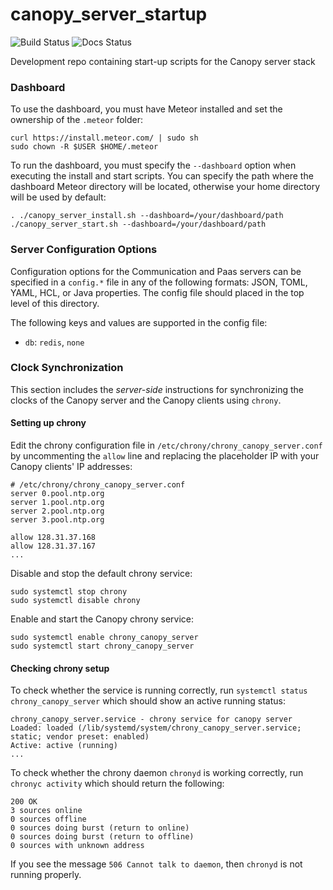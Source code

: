 # canopy_server_startup
![Build Status](https://travis-ci.org/canopy-ros/canopy_server_startup.svg?branch=master) ![Docs Status](http://readthedocs.org/projects/canopy-docs/badge/?version=latest)

Development repo containing start-up scripts for the Canopy server stack

### Dashboard
To use the dashboard, you must have Meteor installed and set the ownership of the `.meteor` folder:
```
curl https://install.meteor.com/ | sudo sh
sudo chown -R $USER $HOME/.meteor
```

To run the dashboard, you must specify the `--dashboard` option when executing the install and start scripts. You can specify the path where the dashboard Meteor directory will be located, otherwise your home directory will be used by default:
```
. ./canopy_server_install.sh --dashboard=/your/dashboard/path
./canopy_server_start.sh --dashboard=/your/dashboard/path
```
### Server Configuration Options
Configuration options for the Communication and Paas servers can be specified in a `config.*` file in any of the following formats: JSON, TOML, YAML, HCL, or Java properties. The config file should placed in the top level of this directory.

The following keys and values are supported in the config file:
- `db`: `redis`, `none`

### Clock Synchronization
This section includes the _server-side_ instructions for synchronizing the clocks of the Canopy server and the Canopy clients using `chrony`. 

#### Setting up chrony
Edit the chrony configuration file in `/etc/chrony/chrony_canopy_server.conf` by uncommenting the `allow` line and replacing the placeholder IP with your Canopy clients' IP addresses:
```
# /etc/chrony/chrony_canopy_server.conf
server 0.pool.ntp.org
server 1.pool.ntp.org
server 2.pool.ntp.org
server 3.pool.ntp.org

allow 128.31.37.168
allow 128.31.37.167
...
```

Disable and stop the default chrony service:
```
sudo systemctl stop chrony
sudo systemctl disable chrony
```

Enable and start the Canopy chrony service:
```
sudo systemctl enable chrony_canopy_server
sudo systemctl start chrony_canopy_server
```

#### Checking chrony setup
To check whether the service is running correctly, run `systemctl status chrony_canopy_server` which should show an active running status:
```
chrony_canopy_server.service - chrony service for canopy server
Loaded: loaded (/lib/systemd/system/chrony_canopy_server.service; static; vendor preset: enabled)
Active: active (running)
...
```

To check whether the chrony daemon `chronyd` is working correctly, run `chronyc activity` which should return the following:
```
200 OK
3 sources online
0 sources offline
0 sources doing burst (return to online)
0 sources doing burst (return to offline)
0 sources with unknown address
```
If you see the message `506 Cannot talk to daemon`, then `chronyd` is not running properly.
